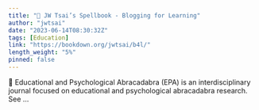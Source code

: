 ```yaml
---
title: "🎃 JW Tsai’s Spellbook - Blogging for Learning"
author: "jwtsai"
date: "2023-06-14T08:30:32Z"
tags: [Education]
link: "https://bookdown.org/jwtsai/b4l/"
length_weight: "5%"
pinned: false
---
```


🎃️ Educational and Psychological Abracadabra (EPA) is an interdisciplinary journal focused on educational and psychological abracadabra research. See ...
